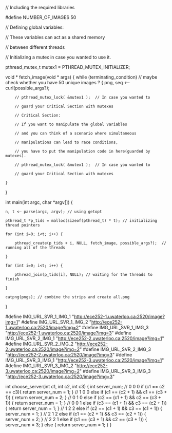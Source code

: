 // Including the required libraries

#define NUMBER_OF_IMAGES 50

// Defining global variables:

// These variables can act as a shared memory

// between different threads

// Initializing a mutex in case you wanted to use it.

pthread_mutex_t mutex1 = PTHREAD_MUTEX_INITIALIZER;

void * fetch_image(void * args)
{
    while (terminating_condition) // maybe check whether you have 50 unique images ?
    {
        png, seq <— curl(possible_args?);

        // pthread_mutex_lock( &mutex1 );  // In case you wanted to

        // guard your Critical Section with mutexes

        // Critical Section:

        // If you want to manipulate the global variables

        // and you can think of a scenario where simultaneous

        // manipulations can lead to race conditions,

        // you have to put the manipulation code in here(guarded by mutexes).

        // pthread_mutex_lock( &mutex1 );  // In case you wanted to

        // guard your Critical Section with mutexes

    }

}

int main(int argc, char *argv[]) {

    n, t <— parse(argc, argv); // using getopt

    pthread_t *p_tids = malloc(sizeof(pthread_t) * t); // initializing thread pointers

    for (int i=0; i<t; i++) {

        pthread_create(p_tids + i, NULL, fetch_image, possible_args?);  // running all of the threads

    }

    for (int i=0; i<t; i++) {

        pthread_join(p_tids[i], NULL); // waiting for the threads to finish

    }

    catpng(pngs); // combine the strips and create all.png
}














#define IMG_URL_SVR_1_IMG_1 "http://ece252-1.uwaterloo.ca:2520/image?img=1"
#define IMG_URL_SVR_1_IMG_2 "http://ece252-1.uwaterloo.ca:2520/image?img=2"
#define IMG_URL_SVR_1_IMG_3 "http://ece252-1.uwaterloo.ca:2520/image?img=3"
#define IMG_URL_SVR_2_IMG_1 "http://ece252-2.uwaterloo.ca:2520/image?img=1"
#define IMG_URL_SVR_2_IMG_2 "http://ece252-2.uwaterloo.ca:2520/image?img=2"
#define IMG_URL_SVR_2_IMG_3 "http://ece252-2.uwaterloo.ca:2520/image?img=3"
#define IMG_URL_SVR_3_IMG_1 "http://ece252-3.uwaterloo.ca:2520/image?img=1"
#define IMG_URL_SVR_3_IMG_2 "http://ece252-3.uwaterloo.ca:2520/image?img=2"
#define IMG_URL_SVR_3_IMG_3 "http://ece252-3.uwaterloo.ca:2520/image?img=3"


int choose_server(int c1, int c2, int c3) {
    int server_num;
    // 0 0 0
    if (c1 == c2 == c3){
        return server_num = 1;
    }
    // 1 0 0 
    else if (c1 == (c2 + 1) && c1 == (c3 + 1)) {
        return server_num = 2;
    }
    // 0 1 0
    else if (c2 == (c1 + 1) && c2 == (c3 + 1)) {
        return server_num = 1;
    }
    // 0 0 1
    else if (c3 == (c1 + 1) && c3 == (c2 + 1)) {
        return server_num = 1;
    }
    // 1 2 2
    else if (c2 == (c1 + 1) && c3 == (c1 + 1)) {
        server_num = 1;
    }
    // 2 1 2
    else if (c1 == (c2 + 1) && c3 == (c2 + 1)) {
        server_num = 2;
    }
    // 2 2 1
    else if (c1 == (c3 + 1) && c2 == (c3 + 1)) {
        server_num = 3;
    }
    else {
        return server_num = 1;
    }
}